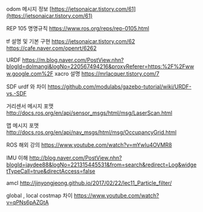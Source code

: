 odom 메시지 정보 
[https://jetsonaicar.tistory.com/61](https://jetsonaicar.tistory.com/61)

REP 105 명명규칙
https://www.ros.org/reps/rep-0105.html

tf 설명 및 기본 구현
https://jetsonaicar.tistory.com/62
https://cafe.naver.com/openrt/6262

URDF 
https://m.blog.naver.com/PostView.nhn?blogId=dolmangi&logNo=220567494216&proxyReferer=https:%2F%2Fwww.google.com%2F
xacro 설명 https://mrlacquer.tistory.com/7

SDF
urdf 와 차이 https://github.com/modulabs/gazebo-tutorial/wiki/URDF-vs.-SDF

거리센서 메시지 포맷
http://docs.ros.org/en/api/sensor_msgs/html/msg/LaserScan.html

맵 메시지 포맷
http://docs.ros.org/en/api/nav_msgs/html/msg/OccupancyGrid.html

ROS 해외 강의
https://www.youtube.com/watch?v=mYwIu4OVMR8

IMU 이해
http://blog.naver.com/PostView.nhn?blogId=jaydee88&logNo=221315445531&from=search&redirect=Log&widgetTypeCall=true&directAccess=false

amcl
http://jinyongjeong.github.io/2017/02/22/lec11_Particle_filter/

global , local costmap 차이
https://www.youtube.com/watch?v=qPNs6pAZGtA